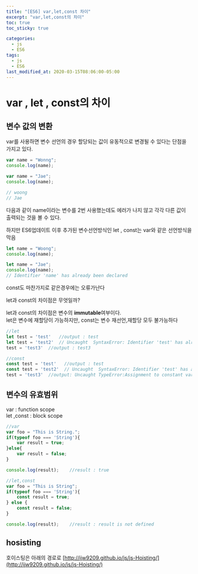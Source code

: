 ```yaml
---
title: "[ES6] var,let,const 차이"
excerpt: "var,let,const의 차이"
toc: true
toc_sticky: true

categories:
  - js
  - ES6
tags:
  - js
  - ES6
last_modified_at: 2020-03-15T08:06:00-05:00
---
```


# var , let , const의 차이


## 변수 값의 변환

var를 사용하면 변수 선언의 경우 할당되는 값이 유동적으로 변경될 수 있다는 단점을 가지고 있다.


```js
var name = "Wonng";
console.log(name);

var name = "Jae";
console.log(name);

// woong
// Jae
```

다음과 같이 name이라는 변수를 2번 사용했는데도 에러가 나지 않고 각각 다른 값이
출력되는 것을 볼 수 있다.

하지만 ES6업데이트 이후 추가된 변수선언방식인 let , const는 var와 같은 선언방식을 막음

```js
let name = "Woong";
console.log(name);

let name = "Jae";
console.log(name);
// Identifier 'name' has already been declared
```
const도 마찬가지로 같은경우에는 오류가난다

let과 const의 차이점은 무엇일까?

let과 const의 차이점은 변수의 **immutable**여부이다.<br/>
let은 변수에 재할당이 가능하지만, const는 변수 재선언,재할당 모두 불가능하다

```js
//let
let test = 'test'   //output : test
let test = 'test2'  // Uncaught  SyntaxError: Identifier 'test' has already been declared
test = 'test3'  //output : test3
```


```js
//const
const test = 'test'   //output : test
const test = 'test2'  // Uncaught  SyntaxError: Identifier 'test' has already been declared
test = 'test3'  //output: Uncaught TypeError:Assignment to constant variable.
```

## 변수의 유효범위

var : function scope <br/>
let ,const : block scope


```js
//var 
var foo = "This is String.";
if(typeof foo === 'String'){
    var result = true;
}else{
    var result = false;
}

console.log(result);    //result : true
```



```js
//let,const
var foo = "This is String";
if(typeof foo === 'String'){
    const result = true;
} else {
    const result = false;
}

console.log(result);    //result : result is not defined

```

## hosisting 

호이스팅은 아래의 경로로
[http://ijw9209.github.io/js/js-Hoisting/](http://ijw9209.github.io/js/js-Hoisting/)